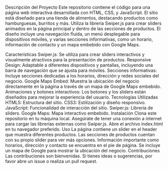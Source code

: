 Descripción del Proyecto
Este repositorio contiene el código para una página web interactiva desarrollada con HTML, CSS, y JavaScript. El sitio está diseñado para una tienda de alimentos, destacando productos como hamburguesas, burritos y más. Utiliza la librería Swiper.js para crear sliders animados en la página principal y dentro de las secciones de productos. El diseño incluye una navegación fluida, un menú desplegable para dispositivos móviles, y varias secciones informativas, como un horario, información de contacto y un mapa embebido con Google Maps.

Características
Swiper.js: Se utiliza para crear sliders interactivos y visualmente atractivos para la presentación de productos.
Responsive Design: Adaptable a diferentes dispositivos y pantallas, incluyendo una barra de navegación que se ajusta para móviles.
Secciones informativas: Incluye secciones dedicadas a los horarios, dirección y redes sociales del negocio.
Google Maps Embed: Muestra la ubicación del negocio directamente en la página a través de un mapa de Google Maps embebido.
Animaciones y botones interactivos: Los botones y los sliders están diseñados para mejorar la experiencia del usuario.
Tecnologías Utilizadas
HTML5: Estructura del sitio.
CSS3: Estilización y diseño responsivo.
JavaScript: Funcionalidad de interacción del sitio.
Swiper.js: Librería de sliders.
Google Maps: Mapa interactivo embebido.
Instalación
Clona este repositorio en tu máquina local.
Asegúrate de tener una conexión a internet para cargar las librerías externas como Swiper.js.
Abre el archivo index.html en tu navegador preferido.
Uso
La página contiene un slider en el header que muestra diferentes productos.
Las secciones de productos cuentan con su propio slider para ver más opciones.
Información importante como horarios, dirección y contacto se encuentra en el pie de página.
Se incluye un mapa de Google para mostrar la ubicación del negocio.
Contribuciones
Las contribuciones son bienvenidas. Si tienes ideas o sugerencias, por favor abre un issue o realiza un pull request.
